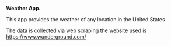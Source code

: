 **Weather App.**

This app provides the weather of any location in the United States

The data is collected via web scraping
the website used is https://www.wunderground.com/

